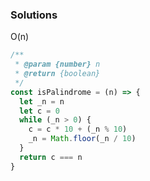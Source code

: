 ### Solutions

O(n)

```javascript
/**
 * @param {number} n
 * @return {boolean}
 */
const isPalindrome = (n) => {
  let _n = n
  let c = 0
  while (_n > 0) {
    c = c * 10 + (_n % 10)
    _n = Math.floor(_n / 10)
  }
  return c === n
}
```
